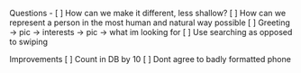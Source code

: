 

Questions - 
[ ] How can we make it different, less shallow?
[ ] How can we represent a person in the most human and natural way possible
[ ] Greeting -> pic -> interests -> pic -> what im looking for
[ ] Use searching as opposed to swiping

Improvements
[ ] Count in DB by 10
[ ] Dont agree to badly formatted phone